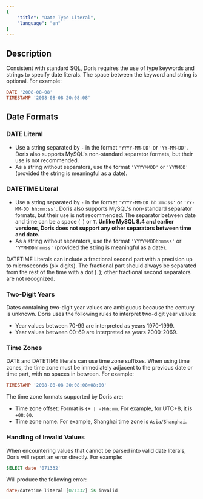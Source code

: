 ```yaml
---
{
    "title": "Date Type Literal",
    "language": "en"
}
---
```


<!-- 
Licensed to the Apache Software Foundation (ASF) under one
or more contributor license agreements.  See the NOTICE file
distributed with this work for additional information
regarding copyright ownership.  The ASF licenses this file
to you under the Apache License, Version 2.0 (the
"License"); you may not use this file except in compliance
with the License.  You may obtain a copy of the License at

  http://www.apache.org/licenses/LICENSE-2.0

Unless required by applicable law or agreed to in writing,
software distributed under the License is distributed on an
"AS IS" BASIS, WITHOUT WARRANTIES OR CONDITIONS OF ANY
KIND, either express or implied.  See the License for the
specific language governing permissions and limitations
under the License.
-->

## Description

Consistent with standard SQL, Doris requires the use of type keywords and strings to specify date literals. The space between the keyword and string is optional. For example:

```sql
DATE '2008-08-08'
TIMESTAMP '2008-08-08 20:08:08'
```

## Date Formats

### DATE Literal

- Use a string separated by `-` in the format `'YYYY-MM-DD'` or `'YY-MM-DD'`. Doris also supports MySQL's non-standard separator formats, but their use is not recommended.
- As a string without separators, use the format `'YYYYMMDD'` or `'YYMMDD'` (provided the string is meaningful as a date).

### DATETIME Literal

- Use a string separated by `-` in the format `'YYYY-MM-DD hh:mm:ss'` or `'YY-MM-DD hh:mm:ss'`. Doris also supports MySQL's non-standard separator formats, but their use is not recommended. The separator between date and time can be a space (` `) or `T`. **Unlike MySQL 8.4 and earlier versions, Doris does not support any other separators between time and date.**
- As a string without separators, use the format `'YYYYMMDDhhmmss'` or `'YYMMDDhhmmss'` (provided the string is meaningful as a date).

DATETIME Literals can include a fractional second part with a precision up to microseconds (six digits). The fractional part should always be separated from the rest of the time with a dot (`.`); other fractional second separators are not recognized.

### Two-Digit Years

Dates containing two-digit year values are ambiguous because the century is unknown. Doris uses the following rules to interpret two-digit year values:

- Year values between 70-99 are interpreted as years 1970-1999.
- Year values between 00-69 are interpreted as years 2000-2069.

### Time Zones

DATE and DATETIME literals can use time zone suffixes. When using time zones, the time zone must be immediately adjacent to the previous date or time part, with no spaces in between. For example:

```sql
TIMESTAMP '2008-08-08 20:08:08+08:00'
```

The time zone formats supported by Doris are:

- Time zone offset: Format is `{+ | -}hh:mm`. For example, for UTC+8, it is `+08:00`.
- Time zone name. For example, Shanghai time zone is `Asia/Shanghai`.

### Handling of Invalid Values

When encountering values that cannot be parsed into valid date literals, Doris will report an error directly. For example:

```sql
SELECT date '071332'
```

Will produce the following error:

```sql
date/datetime literal [071332] is invalid
```